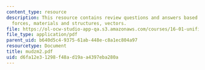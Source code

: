 ```yaml
---
content_type: resource
description: This resource contains review questions and answers based on moment,
  forces, materials and structures, vectors.
file: https://ol-ocw-studio-app-qa.s3.amazonaws.com/courses/16-01-unified-engineering-i-ii-iii-iv-fall-2005-spring-2006/d6fa12e31298f48ad19aa4397eba280a_mudzm2.pdf
file_type: application/pdf
parent_uid: b640d5c4-9375-61ab-448e-c8a1ec804a97
resourcetype: Document
title: mudzm2.pdf
uid: d6fa12e3-1298-f48a-d19a-a4397eba280a
---
```

